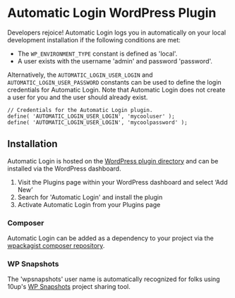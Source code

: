 # Automatic Login WordPress Plugin

Developers rejoice! Automatic Login logs you in automatically on your local development installation if the following conditions are met:

- The `WP_ENVIRONMENT_TYPE` constant is defined as 'local'.
- A user exists with the username 'admin' and password 'password'.

Alternatively, the `AUTOMATIC_LOGIN_USER_LOGIN` and `AUTOMATIC_LOGIN_USER_PASSWORD` constants can be used to define the login credentials for Automatic Login. Note that Automatic Login does not create a user for you and the user should already exist.

```
// Credentials for the Automatic Login plugin.
define( 'AUTOMATIC_LOGIN_USER_LOGIN', 'mycooluser' );
define( 'AUTOMATIC_LOGIN_USER_LOGIN', 'mycoolpassword' );
```

## Installation

Automatic Login is hosted on the [WordPress plugin directory](https://wordpress.org/plugins/automatic-login/) and can be installed via the WordPress dashboard.

1. Visit the Plugins page within your WordPress dashboard and select ‘Add New’
1. Search for 'Automatic Login' and install the plugin
1. Activate Automatic Login from your Plugins page

### Composer

Automatic Login can be added as a dependency to your project via the [wpackagist composer repository](https://wpackagist.org/search?q=automatic-login).

### WP Snapshots

The 'wpsnapshots' user name is automatically recognized for folks using 10up's [WP Snapshots](https://github.com/10up/wpsnapshots) project sharing tool.

